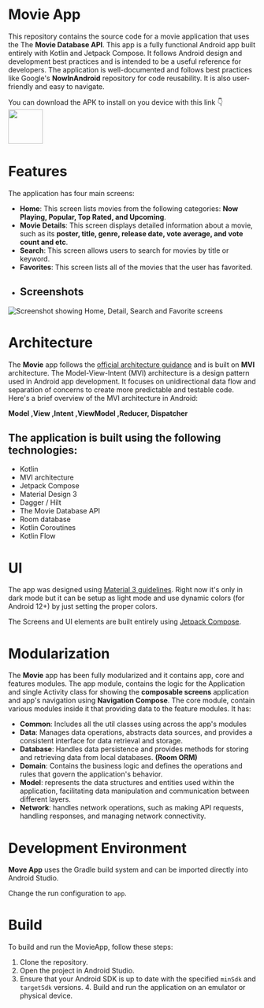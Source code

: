 # Movie App

This repository contains the source code for a movie application that uses the The **Movie Database API**. This app is a fully functional Android app built entirely with Kotlin and Jetpack Compose. It follows Android design and development best practices and is intended to be a useful reference for developers. The application is well-documented and follows best practices like Google's **NowInAndroid** repository for code reusability. It is also user-friendly and easy to navigate.

You can download the APK to install on you device with this link 👇
<a href="https://mega.nz/file/xAhHzRga#3V-JMniLm5gEO7JP5wjEA71VqrpLDlo937rbMus6We0"><img src="https://www.pngall.com/wp-content/uploads/2/Download-Button-PNG-File-Download-Free.png" height="70"></a>

# Features
The application has four main screens:

-   **Home**: This screen lists movies from the following categories: **Now Playing, Popular, Top Rated, and Upcoming**.
-   **Movie Details**: This screen displays detailed information about a movie, such as its **poster, title, genre, release date, vote average, and vote count and etc**.
-   **Search**: This screen allows users to search for movies by title or keyword.
-   **Favorites**: This screen lists all of the movies that the user has favorited.
- ## Screenshots

![Screenshot showing Home, Detail, Search and Favorite screens](docs/images/screenshot.png "Screenshot showing Home, Detail, Search and Favorite screens")


# Architecture
The **Movie** app follows the [official architecture guidance](https://developer.android.com/topic/architecture) and is built on **MVI** architecture. The Model-View-Intent (MVI) architecture is a design pattern used in Android app development. It focuses on unidirectional data flow and separation of concerns to create more predictable and testable code. Here's a brief overview of the MVI architecture in Android:

**Model ,View ,Intent ,ViewModel ,Reducer, Dispatcher**

## The application is built using the following technologies:
-   Kotlin
-   MVI architecture
-   Jetpack Compose
-   Material Design 3
-   Dagger / Hilt
-   The Movie Database API
-   Room database
-   Kotlin Coroutines
-   Kotlin Flow

# UI
The app was designed using  [Material 3 guidelines](https://m3.material.io/). Right now it's only in dark mode but it can be setup as light mode and use dynamic colors (for Android 12+) by just setting the proper colors.

The Screens and UI elements are built entirely using  [Jetpack Compose](https://developer.android.com/jetpack/compose).

# Modularization
The  **Movie**  app has been fully modularized and it contains app, core and features modules.
The app module, contains the logic for the Application and single Activity class for showing the **composable screens** application and app's navigation using **Navigation Compose**.
The core module, contain various modules inside it that providing data to the feature modules. It has:

- **Common**: Includes all the util classes using across the app's modules
- **Data**: Manages data operations, abstracts data sources, and provides a consistent interface for data retrieval and storage.
- **Database**: Handles data persistence and provides methods for storing and retrieving data from local databases. **(Room ORM)**
- **Domain**: Contains the business logic and defines the operations and rules that govern the application's behavior.
- **Model**: represents the data structures and entities used within the application, facilitating data manipulation and communication between different layers.
- **Network**: handles network operations, such as making API requests, handling responses, and managing network connectivity.


# Development Environment
**Move App**  uses the Gradle build system and can be imported directly into Android Studio.

Change the run configuration to  `app`.

# Build
To build and run the MovieApp, follow these steps:
1. Clone the repository.
2. Open the project in Android Studio.
3.  Ensure that your Android SDK is up to  date  with the specified `minSdk` and `targetSdk` versions. 4. Build and run the application on an emulator or physical device.